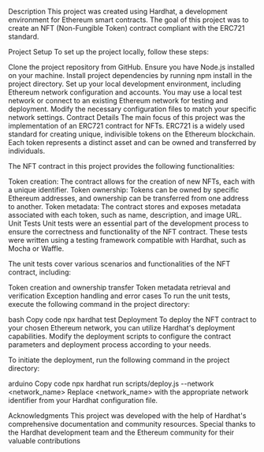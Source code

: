 Description
This project was created using Hardhat, a development environment for Ethereum smart contracts. The goal of this project was to create an NFT (Non-Fungible Token) contract compliant with the ERC721 standard.

Project Setup
To set up the project locally, follow these steps:

Clone the project repository from GitHub.
Ensure you have Node.js installed on your machine.
Install project dependencies by running npm install in the project directory.
Set up your local development environment, including Ethereum network configuration and accounts. You may use a local test network or connect to an existing Ethereum network for testing and deployment.
Modify the necessary configuration files to match your specific network settings.
Contract Details
The main focus of this project was the implementation of an ERC721 contract for NFTs. ERC721 is a widely used standard for creating unique, indivisible tokens on the Ethereum blockchain. Each token represents a distinct asset and can be owned and transferred by individuals.

The NFT contract in this project provides the following functionalities:

Token creation: The contract allows for the creation of new NFTs, each with a unique identifier.
Token ownership: Tokens can be owned by specific Ethereum addresses, and ownership can be transferred from one address to another.
Token metadata: The contract stores and exposes metadata associated with each token, such as name, description, and image URL.
Unit Tests
Unit tests were an essential part of the development process to ensure the correctness and functionality of the NFT contract. These tests were written using a testing framework compatible with Hardhat, such as Mocha or Waffle.

The unit tests cover various scenarios and functionalities of the NFT contract, including:

Token creation and ownership transfer
Token metadata retrieval and verification
Exception handling and error cases
To run the unit tests, execute the following command in the project directory:

bash
Copy code
npx hardhat test
Deployment
To deploy the NFT contract to your chosen Ethereum network, you can utilize Hardhat's deployment capabilities. Modify the deployment scripts to configure the contract parameters and deployment process according to your needs.

To initiate the deployment, run the following command in the project directory:

arduino
Copy code
npx hardhat run scripts/deploy.js --network <network_name>
Replace <network_name> with the appropriate network identifier from your Hardhat configuration file.

Acknowledgments
This project was developed with the help of Hardhat's comprehensive documentation and community resources. Special thanks to the Hardhat development team and the Ethereum community for their valuable contributions
